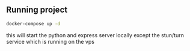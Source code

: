 ## Running project

```bash
docker-compose up -d
```

this will start the python and express server locally except the stun/turn service which is running on the vps
